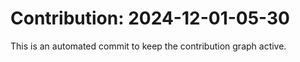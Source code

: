 # Contribution: 2024-12-01-05-30
This is an automated commit to keep the contribution graph active.
